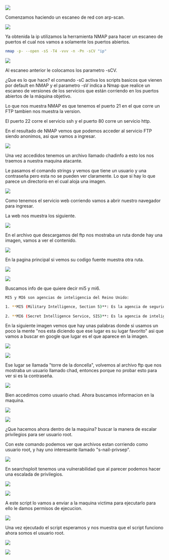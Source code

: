 ![](https://github.com/Qu0kk4/Quokk4/blob/main/HackMyVm/image/Captura%20de%20pantalla%202024-04-05%20210519.png)

Comenzamos haciendo un escaneo de red con arp-scan.

![](https://github.com/Qu0kk4/Quokk4/blob/main/HackMyVm/image/Captura%20de%20pantalla%202024-04-05%20192305.png)

Ya obtenida la ip utilizamos la herramienta NMAP para hacer un escaneo de puertos el cual nos vamos a solamente los puertos abiertos.

````bash
nmap -p- --open -sS -T4 -vvv -n -Pn -sCV "ip" 
````

![](https://github.com/Qu0kk4/Quokk4/blob/main/HackMyVm/image/Captura%20de%20pantalla%202024-04-05%20193725.png)

Al escaneo anterior le colocamos los parametro -sCV. 

¿Que es lo que hace? el comando -sC activa los scripts basicos que vienen por default en NMAP y el parametro -sV indica a Nmap que realice un escaneo de versiones de los servicios que están corriendo en los puertos abiertos de la máquina objetivo.

Lo que nos muestra NMAP es que tenemos el puerto 21 en el que corre un FTP tambien nos muestra la version.

El puerto 22 corre el servicio ssh y el puerto 80 corre un servicio http.

En el resultado de NMAP vemos que podemos acceder al servicio FTP siendo anonimos, asi que vamos a ingresar.

![](https://github.com/Qu0kk4/Quokk4/blob/main/HackMyVm/image/Captura%20de%20pantalla%202024-04-05%20193934.png)

Una vez accedidos tenemos un archivo llamado chadinfo a esto los nos traemos a nuestra maquina atacante.

Le pasamos el comando strings y vemos que tiene un usuario y una contraseña pero esta no se pueden ver claramente. Lo que si hay lo que parece un directorio en el cual aloja una imagen.

![](https://github.com/Qu0kk4/Quokk4/blob/main/HackMyVm/image/Captura%20de%20pantalla%202024-04-05%20194026.png)

Como tenemos el servicio web corriendo vamos a abrir nuestro navegador para ingresar.

La web nos muestra los siguiente.

![](https://github.com/Qu0kk4/Quokk4/blob/main/HackMyVm/image/Captura%20de%20pantalla%202024-04-05%20194118.png)

En el archivo que descargamos del ftp nos mostraba un ruta donde hay una imagen, vamos a ver el contenido.

![](https://github.com/Qu0kk4/Quokk4/blob/main/HackMyVm/image/Captura%20de%20pantalla%202024-04-05%20200840.png)

En la pagina principal si vemos su codigo fuente muestra otra ruta.

![](https://github.com/Qu0kk4/Quokk4/blob/main/HackMyVm/image/Captura%20de%20pantalla%202024-04-05%20194220.png)

![](https://github.com/Qu0kk4/Quokk4/blob/main/HackMyVm/image/Captura%20de%20pantalla%202024-04-05%20194214.png)

Buscamos info de que quiere decir mi5 y mi6.

````bash
MI5 y MI6 son agencias de inteligencia del Reino Unido:

1. **MI5 (Military Intelligence, Section 5)**: Es la agencia de seguridad nacional del Reino Unido, responsable de la seguridad interna y la contrainteligencia. Se enfoca en la protección contra amenazas internas, como el terrorismo, el espionaje y otras actividades que puedan representar una amenaza para la seguridad nacional.
    
2. **MI6 (Secret Intelligence Service, SIS)**: Es la agencia de inteligencia exterior del Reino Unido, encargada de recolectar inteligencia en el extranjero. MI6 opera en secreto y su principal función es obtener información de interés para la seguridad nacional británica y para apoyar las políticas exteriores del gobierno del Reino Unido.
````

En la siguiente imagen vemos que hay unas palabras donde si usamos un poco la mente "nos esta diciendo que ese lugar es su lugar favorito" asi que vamos a buscar en google que lugar es el que aparece en la imagen.

![](https://github.com/Qu0kk4/Quokk4/blob/main/HackMyVm/image/Captura%20de%20pantalla%202024-04-05%20200757.png)

![](https://github.com/Qu0kk4/Quokk4/blob/main/HackMyVm/image/Captura%20de%20pantalla%202024-04-05%20201041.png)

Ese lugar se llamada "torre de la doncella", volvemos al archivo ftp que nos mostraba un usuario llamado chad, entonces porque no probar esto para ver si es la contraseña.

![](https://github.com/Qu0kk4/Quokk4/blob/main/HackMyVm/image/Captura%20de%20pantalla%202024-04-05%20202029.png)

Bien accedimos como usuario chad. Ahora buscamos informacion en la maquina.

![](https://github.com/Qu0kk4/Quokk4/blob/main/HackMyVm/image/Captura%20de%20pantalla%202024-04-05%20202144.png)

![](https://github.com/Qu0kk4/Quokk4/blob/main/HackMyVm/image/Captura%20de%20pantalla%202024-04-05%20202159.png)

¿Que hacemos ahora dentro de la maquina? buscar la manera de escalar privilegios para ser usuario root.

Con este comando podemos ver que archivos estan corriendo como usuario root, y hay uno interesante llamado "s-nail-privsep".

![](https://github.com/Qu0kk4/Quokk4/blob/main/HackMyVm/image/Captura%20de%20pantalla%202024-04-05%20202801.png)

En searchsploit tenemos una vulnerabilidad que al parecer podemos hacer una escalada de privilegios.

![](https://github.com/Qu0kk4/Quokk4/blob/main/HackMyVm/image/Captura%20de%20pantalla%202024-04-05%20203329.png)

![](https://github.com/Qu0kk4/Quokk4/blob/main/HackMyVm/image/Captura%20de%20pantalla%202024-04-05%20203338.png)

A este script lo vamos a enviar a la maquina victima para ejecutarlo para ello le damos permisos de ejecucion.

![](https://github.com/Qu0kk4/Quokk4/blob/main/HackMyVm/image/Captura%20de%20pantalla%202024-04-05%20203816.png)

Una vez ejecutado el script esperamos y nos muestra que el script funciono ahora somos el usuario root.

![](https://github.com/Qu0kk4/Quokk4/blob/main/HackMyVm/image/Captura%20de%20pantalla%202024-04-05%20210356.png)

![](https://github.com/Qu0kk4/Quokk4/blob/main/HackMyVm/image/Captura%20de%20pantalla%202024-04-05%20210410.png)

